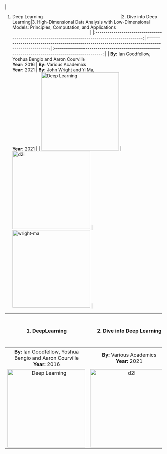 
|
1. Deep Learning<img width="250px"/>|2. Dive into Deep Learning|3. High-Dimensional Data Analysis with Low-Dimensional Models: Principles, Computation, and Applications<img width="250px"/>|
|:--------------------------------------------------------------------------------------------------:	|:--------------------------------------------------------------------------------------------------:	|:--------------------------------------------------------------------------------------------------:	|
|                           **By:**  Ian Goodfellow, Yoshua Bengio and Aaron Courville <br>  **Year:** 2016                           	|                           **By:** Various Academics  <br> **Year:** 2021                           	|                           **By:** John Wright   and   Yi Ma, <br>**Year:** 2021                           	|
| <a href="https://www.deeplearningbook.org"><img src="https://mitpress.mit.edu/sites/default/files/styles/large_book_cover/http/mitp-content-server.mit.edu%3A18180/books/covers/cover/%3Fcollid%3Dbooks_covers_0%26isbn%3D9780262035613%26type%3D.jpg" alt="Deep Learning" width="250px"/></a> 	| <a href="https://d2l.ai"><img src="https://d2l.ai/_images/front.png" alt="d2l" width="250px"/></a> 	| <img src="https://book-wright-ma.github.io/book-cover.jpg" alt="wright-ma" width="250px"/> 	|


|                           1. DeepLearning                          	|                           2. Dive into Deep Learning                          	|                           3. High-Dimensional Data Analysis with Low-Dimensional Models:<br> Principles, Computation, and Applications                          	|
|:--------------------------------------------------------------------------------------------------:	|:--------------------------------------------------------------------------------------------------:	|:--------------------------------------------------------------------------------------------------:	|
|                           **By:**  Ian Goodfellow, Yoshua Bengio and Aaron Courville <br>  **Year:** 2016                           	|                           **By:** Various Academics  <br> **Year:** 2021                           	|                           **By:** John Wright   and   Yi Ma, <br>**Year:** 2021                           	|
| <a href="https://www.deeplearningbook.org"><img src="https://mitpress.mit.edu/sites/default/files/styles/large_book_cover/http/mitp-content-server.mit.edu%3A18180/books/covers/cover/%3Fcollid%3Dbooks_covers_0%26isbn%3D9780262035613%26type%3D.jpg" alt="Deep Learning" width="250px"/></a> 	| <a href="https://d2l.ai"><img src="https://d2l.ai/_images/front.png" alt="d2l" width="250px"/></a> 	| <a href= "https://book-wright-ma.github.io/"><img src="https://book-wright-ma.github.io/book-cover.jpg" alt="wright-ma" width="250px"/></a> 	|
